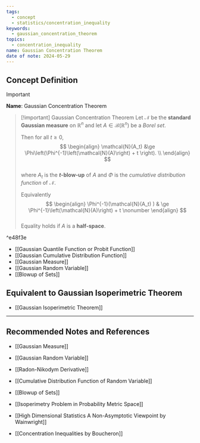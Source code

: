 ```yaml
---
tags:
  - concept
  - statistics/concentration_inequality
keywords:
  - gaussian_concentration_theorem
topics:
  - concentration_inequality
name: Gaussian Concentration Theorem
date of note: 2024-05-29
---
```


## Concept Definition

>[!important]
>**Name**: Gaussian Concentration Theorem


>[!important] Gaussian Concentration Theorem
> Let $\mathcal{N}$ be the **standard Gaussian measure** on $\mathbb{R}^n$ and let $A \in \mathscr{B}(\mathbb{R}^n)$ be a *Borel set*. 
> 
> Then for all $t \ge 0$, 
> $$
> \begin{align}
> \mathcal{N}(A_t) &\ge \Phi\left(\Phi^{-1}\left(\mathcal{N}(A)\right) + t \right).  \\
> \end{align}
>$$  
>where $A_{t}$ is the **$t$-blow-up** of $A$ and $\Phi$ is the *cumulative distribution function* of $\mathcal{N}$.
>
>Equivalently
> $$
> \begin{align}
> \Phi^{-1}(\mathcal{N}(A_t) ) & \ge \Phi^{-1}\left(\mathcal{N}(A)\right) + t \nonumber
> \end{align}
>$$  
>Equality holds if $A$ is a **half-space**.

^e48f3e


- [[Gaussian Quantile Function or Probit Function]]
- [[Gaussian Cumulative Distribution Function]]
- [[Gaussian Measure]]
- [[Gaussian Random Variable]]
- [[Blowup of Sets]]

## Equivalent to Gaussian Isoperimetric Theorem

- [[Gaussian Isoperimetric Theorem]]




-----------
##  Recommended Notes and References


- [[Gaussian Measure]]
- [[Gaussian Random Variable]]
- [[Radon-Nikodym Derivative]]
- [[Cumulative Distribution Function of Random Variable]]

- [[Blowup of Sets]]

- [[Isoperimetry Problem in Probability Metric Space]]

- [[High Dimensional Statistics A Non-Asymptotic Viewpoint by Wainwright]]
- [[Concentration Inequalities by Boucheron]]